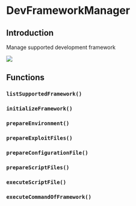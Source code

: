# DevFrameworkManager

## Introduction

Manage supported development framework

![](D:\STUDY\JHU\ISI\CAPSTONE\DOC\images\dev_framework_manager.svg)

## Functions

### `listSupportedFramework()`

### `initializeFramework()`

### `prepareEnvironment()`

### `prepareExploitFiles()`

### `prepareConfigurationFile()`

### `prepareScriptFiles()`

### `executeScriptFile()`

### `executeCommandOfFramework()`